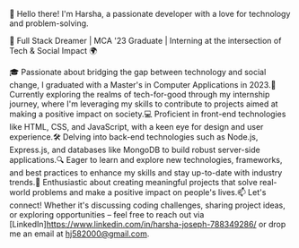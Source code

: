 👋 Hello there! I'm Harsha, a passionate developer with a love for technology and problem-solving.

🚀 Full Stack Dreamer | MCA '23 Graduate | Interning at the intersection of Tech & Social Impact 🌍

🎓 Passionate about bridging the gap between technology and social change, I graduated with a Master's in Computer Applications in 2023.💼 Currently exploring the realms of tech-for-good through my internship journey, where I'm leveraging my skills to contribute to projects aimed at making a positive impact on society.💻 Proficient in front-end technologies like HTML, CSS, and JavaScript, with a keen eye for design and user experience.🛠️ Delving into back-end technologies such as Node.js, Express.js, and databases like MongoDB to build robust server-side applications.🔍 Eager to learn and explore new technologies, frameworks, and best practices to enhance my skills and stay up-to-date with industry trends.🚀 Enthusiastic about creating meaningful projects that solve real-world problems and make a positive impact on people's lives.📫 Let's connect! Whether it's discussing coding challenges, sharing project ideas, or exploring opportunities – feel free to reach out via [LinkedIn]https://www.linkedin.com/in/harsha-joseph-788349286/ or drop me an email at hj582000@gmail.com.
